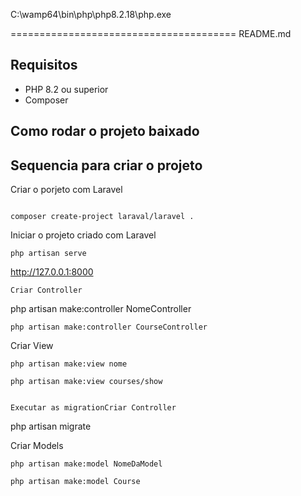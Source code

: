 C:\wamp64\bin\php\php8.2.18\php.exe

=======================================
README.md

## Requisitos

* PHP 8.2 ou superior
* Composer

## Como rodar o projeto baixado


## Sequencia para criar o projeto
Criar o porjeto com Laravel
```

composer create-project laraval/laravel .
```

Iniciar o projeto criado com Laravel
```
php artisan serve
```
http://127.0.0.1:8000
```
Criar Controller
```
php artisan make:controller NomeController
```
php artisan make:controller CourseController
```

Criar View
```
php artisan make:view nome

php artisan make:view courses/show 


Executar as migrationCriar Controller
```
php artisan migrate

Criar Models
```
php artisan make:model NomeDaModel

php artisan make:model Course